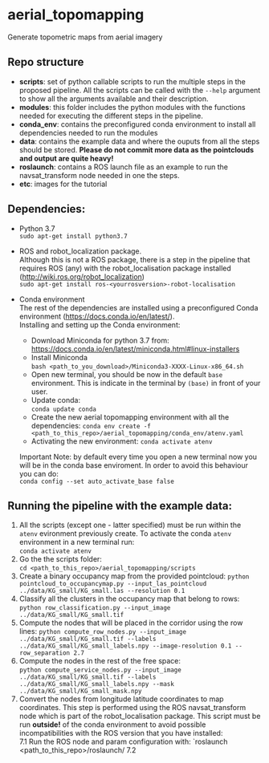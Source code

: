 # aerial_topomapping

Generate topometric maps from aerial imagery

## Repo structure
- **scripts**: set of python callable scripts to run the multiple steps in the proposed pipeline. All the scripts can be called with the `--help` argument to show all the arguments available and their description. 
- **modules**: this folder includes the python modules with the functions needed for executing the different steps in the pipeline.
- **conda_env**: contains the preconfigured conda environment to install all dependencies needed to run the modules
- **data**: contains the example data and where the ouputs from all the steps should be stored. **Please do not commit more data as the pointclouds and output are quite heavy!**
- **roslaunch**: contains a ROS launch file as an example to run the navsat_transform node needed in one the steps.
- **etc**: images for the tutorial

## Dependencies:
- Python 3.7  
`sudo apt-get install python3.7`
- ROS and robot_localization package.  
Although this is not a ROS package, there is a step in the pipeline that requires ROS (any) with the robot_localisation package installed (http://wiki.ros.org/robot_localization)  
`sudo apt-get install ros-<yourrosversion>-robot-localisation`
- Conda environment  
The rest of the dependencies are installed using a preconfigured Conda environment (https://docs.conda.io/en/latest/).  
Installing and setting up the Conda environment:  
  - Download Miniconda for python 3.7 from: https://docs.conda.io/en/latest/miniconda.html#linux-installers
  - Install Miniconda  
  `bash <path_to_you_download>/Miniconda3-XXXX-Linux-x86_64.sh`
  - Open new terminal, you should be now in the default `base` environment. This is indicate in the terminal by `(base)` in front of your user.
  - Update conda:  
  `conda update conda`
  - Create the new aerial topomapping environment with all the dependencies:
  `conda env create -f <path_to_this_repo>/aerial_topomapping/conda_env/atenv.yaml`
  - Activating the new environment:
  `conda activate atenv`

  Important Note: by default every time you open a new terminal now you will be in the conda base enviroment. In order to avoid this behaviour you can do:  
  `conda config --set auto_activate_base false`

## Running the pipeline with the example data:
1. All the scripts (except one - latter specified) must be run within the `atenv` evironment previously create.  To activate the conda `atenv` environment in a new terminal run:  
`conda activate atenv`
1. Go the the scripts folder:  
`cd <path_to_this_repo>/aerial_topomapping/scripts`
1. Create a binary occupancy map from the provided pointcloud:
`python pointcloud_to_occupancymap.py --input_las_pointcloud ../data/KG_small/KG_small.las --resolution 0.1`
1. Classify all the clusters in the occupancy map that belong to rows:
`python row_classification.py --input_image ../data/KG_small/KG_small.tif`
1. Compute the nodes that will be placed in the corridor using the row lines:
`python compute_row_nodes.py --input_image ../data/KG_small/KG_small.tif --labels ../data/KG_small/KG_small_labels.npy --image-resolution 0.1 --row_separation 2.7`
1. Compute the nodes in the rest of the free space:  
`python compute_service_nodes.py --input_image ../data/KG_small/KG_small.tif --labels ../data/KG_small/KG_small_labels.npy --mask ../data/KG_small/KG_small_mask.npy`
1. Convert the nodes from longitude latitude coordinates to map coordinates. This step is performed using the ROS navsat_transform node which is part of the robot_localisation package. This script must be run **outside!** of the conda environment to avoid possible incompatibilities with the ROS version that you have installed:  
  7.1 Run the ROS node and param configuration with: `roslaunch <path_to_this_repo>/roslaunch/
  7.2 
